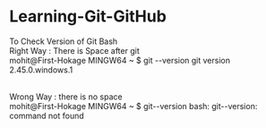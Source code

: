 # Learning-Git-GitHub
To Check Version of Git Bash
<br>
Right Way : There is Space after git
<br>
mohit@First-Hokage MINGW64 ~
$ git --version
git version 2.45.0.windows.1

<br>
Wrong Way : there is no space 
<br>
mohit@First-Hokage MINGW64 ~
$ git--version
bash: git--version: command not found
